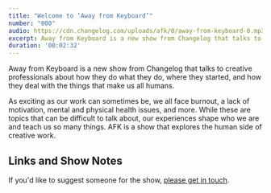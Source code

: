 ```yaml
---
title: "Welcome to ‘Away from Keyboard’"
number: "000"
audio: https://cdn.changelog.com/uploads/afk/0/away-from-keyboard-0.mp3
excerpt: Away from Keyboard is a new show from Changelog that talks to creative professionals about how they do what they do, where they started, and how they deal with the things that make us all humans.
duration: '00:02:32'
---
```


Away from Keyboard is a new show from Changelog that talks to creative professionals about how they do what they do, where they started, and how they deal with the things that make us all humans.

As exciting as our work can sometimes be, we all face burnout, a lack of motivation, mental and physical health issues, and more. While these are topics that can be difficult to talk about, our experiences shape who we are and teach us so many things. AFK is a show that explores the human side of creative work.


## Links and Show Notes

If you'd like to suggest someone for the show, [please get in touch](https://changelog.com/contact).
